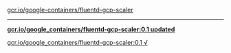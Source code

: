 [gcr.io/google-containers/fluentd-gcp-scaler](https://hub.docker.com/r/sqeven/fluentd-gcp-scaler/tags/) 

----
**[gcr.io/google_containers/fluentd-gcp-scaler:0.1 updated](https://hub.docker.com/r/sqeven/fluentd-gcp-scaler/tags/)**

[gcr.io/google_containers/fluentd-gcp-scaler:0.1 √](https://hub.docker.com/r/sqeven/fluentd-gcp-scaler/tags/)


